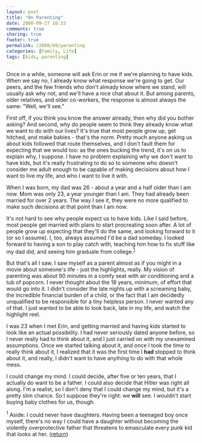 ```yaml
---
layout: post
title: "On Parenting"
date: 2008-09-27 10:33
comments: true
sharing: true
footer: true
permalink: /2008/09/parenting
categories: [Family, Life]
tags: [kids, parenting]
---
```

Once in a while, someone will ask Erin or me if we're planning to have kids.  When we say no, I already know what response we're going to get.  Our peers, and the few friends who don't already know where we stand, will usually ask why not, and we'll have a nice chat about it.  But among parents, older relatives, and older co-workers, the response is almost always the same: "Well, we'll see."  

First off, if you think you know the answer already, then why did you bother asking?  And second, why do people seem to think they already know what we want to do with our lives?  It's true that most people grow up, get hitched, and make babies - that's the norm.  Pretty much anyone asking us about kids followed that route themselves, and I don't fault them for expecting that we would too: as the ones bucking the trend, it's on us to explain why, I suppose.  I have no problem explaining why we don't want to have kids, but it's really frustrating to do so to someone who doesn't consider me adult enough to be capable of making decisions about how I want to live my life, and who I want to live it with.  

When I was born, my dad was 26 - about a year and a half older than I am now.  Mom was only 23, a year younger than I am.  They had already been married for over 2 years.  The way I see it, they were no more qualified to make such decisions at that point than I am now.

It's not hard to see why people expect us to have kids.  Like I said before, most people get married with plans to start procreating soon after.  A lot of people grow up expecting that they'll do the same, and looking forward to it (or so I assume).  I, too, always assumed I'd be a dad someday.  I looked forward to having a son to play catch with, teaching him how to fix stuff like my dad did, and seeing him graduate from college.<sup><a href='#onParentingSub1' name='onParentingSub1Return'>1</a></sup>

But that's all I saw.  I saw myself as a parent almost as if you might in a movie about someone's life - just the highlights, really. My vision of parenting was about 90 minutes in a comfy seat with air conditioning and a tub of popcorn.  I never thought about the 18 years, minimum, of effort that would go into it.  I didn't consider the late nights up with a screaming baby, the incredible financial burden of a child, or the fact that I am decidedly unqualified to be responsible for a tiny helpless person.  I never wanted any of that.  I just wanted to be able to look back, late in my life, and watch the highlight reel.

I was 23 when I met Erin, and getting married and having kids started to look like an actual possibility.  I had never seriously dated anyone before, so I never really had to think about it, and I just carried on with my unexamined assumptions.  Once we started talking about it, and once I took the time to really think about it, I realized that it was the first time I **had** stopped to think about it, and really, I didn't want to have anything to do with that whole mess.

I could change my mind.  I could decide, after five or ten years, that I actually do want to be a father.  I could also decide that Hitler was right all along.  I'm a realist, so I don't deny that I could change my mind, but it's a pretty slim chance.  So I suppose they're right: we **will** see.  I wouldn't start buying baby clothes for us, though.

<a name='onParentingSub1'></a><sup>1</sup> Aside: I could never have daughters.  Having been a teenaged boy once myself, there's no way I could have a daughter without becoming the violently overprotective father that threatens to emasculate every punk kid that looks at her. (<a href='#onParentingSub1Return'>return</a>)